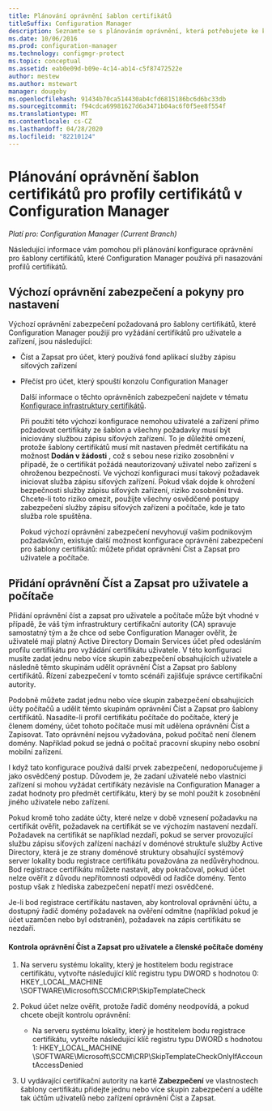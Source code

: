 ```yaml
---
title: Plánování oprávnění šablon certifikátů
titleSuffix: Configuration Manager
description: Seznamte se s plánováním oprávnění, která potřebujete ke konfiguraci šablon certifikátů, které Configuration Manager používá.
ms.date: 10/06/2016
ms.prod: configuration-manager
ms.technology: configmgr-protect
ms.topic: conceptual
ms.assetid: eab0e09d-b09e-4c14-ab14-c5f87472522e
author: mestew
ms.author: mstewart
manager: dougeby
ms.openlocfilehash: 91434b70ca514430ab4cfd6815186bc6d6bc33db
ms.sourcegitcommit: f94cdca69981627d6a3471b04ac6f0f5ee8f554f
ms.translationtype: MT
ms.contentlocale: cs-CZ
ms.lasthandoff: 04/28/2020
ms.locfileid: "82210124"
---
```

# <a name="planning-for-certificate-template-permissions-for-certificate-profiles-in-configuration-manager"></a>Plánování oprávnění šablon certifikátů pro profily certifikátů v Configuration Manager

*Platí pro: Configuration Manager (Current Branch)*


Následující informace vám pomohou při plánování konfigurace oprávnění pro šablony certifikátů, které Configuration Manager používá při nasazování profilů certifikátů.  

## <a name="default-security-permissions-and-considerations"></a>Výchozí oprávnění zabezpečení a pokyny pro nastavení  
 Výchozí oprávnění zabezpečení požadovaná pro šablony certifikátů, které Configuration Manager použijí pro vyžádání certifikátů pro uživatele a zařízení, jsou následující:  

- Číst a Zapsat pro účet, který používá fond aplikací služby zápisu síťových zařízení  

- Přečíst pro účet, který spouští konzolu Configuration Manager  

  Další informace o těchto oprávněních zabezpečení najdete v tématu [Konfigurace infrastruktury certifikátů](../deploy-use/certificate-infrastructure.md).  

  Při použití této výchozí konfigurace nemohou uživatelé a zařízení přímo požadovat certifikáty ze šablon a všechny požadavky musí být iniciovány službou zápisu síťových zařízení. To je důležité omezení, protože šablony certifikátů musí mít nastaven předmět certifikátu na možnost **Dodán v žádosti** , což s sebou nese riziko zosobnění v případě, že o certifikát požádá neautorizovaný uživatel nebo zařízení s ohroženou bezpečností. Ve výchozí konfiguraci musí takový požadavek iniciovat služba zápisu síťových zařízení. Pokud však dojde k ohrožení bezpečnosti služby zápisu síťových zařízení, riziko zosobnění trvá. Chcete-li toto riziko omezit, použijte všechny osvědčené postupy zabezpečení služby zápisu síťových zařízení a počítače, kde je tato služba role spuštěna.  

  Pokud výchozí oprávnění zabezpečení nevyhovují vašim podnikovým požadavkům, existuje další možnost konfigurace oprávnění zabezpečení pro šablony certifikátů: můžete přidat oprávnění Číst a Zapsat pro uživatele a počítače.  

## <a name="adding-read-and-enroll-permissions-for-users-and-computers"></a>Přidání oprávnění Číst a Zapsat pro uživatele a počítače  
 Přidání oprávnění číst a zapsat pro uživatele a počítače může být vhodné v případě, že váš tým infrastruktury certifikační autority (CA) spravuje samostatný tým a že chce od sebe Configuration Manager ověřit, že uživatelé mají platný Active Directory Domain Services účet před odesláním profilu certifikátu pro vyžádání certifikátu uživatele. V této konfiguraci musíte zadat jednu nebo více skupin zabezpečení obsahujících uživatele a následně těmto skupinám udělit oprávnění Číst a Zapsat pro šablony certifikátů. Řízení zabezpečení v tomto scénáři zajišťuje správce certifikační autority.  

 Podobně můžete zadat jednu nebo více skupin zabezpečení obsahujících účty počítačů a udělit těmto skupinám oprávnění Číst a Zapsat pro šablony certifikátů. Nasadíte-li profil certifikátu počítače do počítače, který je členem domény, účet tohoto počítače musí mít udělena oprávnění Číst a Zapisovat. Tato oprávnění nejsou vyžadována, pokud počítač není členem domény. Například pokud se jedná o počítač pracovní skupiny nebo osobní mobilní zařízení.  

 I když tato konfigurace používá další prvek zabezpečení, nedoporučujeme ji jako osvědčený postup. Důvodem je, že zadaní uživatelé nebo vlastníci zařízení si mohou vyžádat certifikáty nezávisle na Configuration Manager a zadat hodnoty pro předmět certifikátu, který by se mohl použít k zosobnění jiného uživatele nebo zařízení.  

 Pokud kromě toho zadáte účty, které nelze v době vznesení požadavku na certifikát ověřit, požadavek na certifikát se ve výchozím nastavení nezdaří. Požadavek na certifikát se například nezdaří, pokud se server provozující službu zápisu síťových zařízení nachází v doménové struktuře služby Active Directory, která je ze strany doménové struktury obsahující systémový server lokality bodu registrace certifikátu považována za nedůvěryhodnou. Bod registrace certifikátu můžete nastavit, aby pokračoval, pokud účet nelze ověřit z důvodu nepřítomnosti odpovědi od řadiče domény. Tento postup však z hlediska zabezpečení nepatří mezi osvědčené.  

 Je-li bod registrace certifikátu nastaven, aby kontroloval oprávnění účtu, a dostupný řadič domény požadavek na ověření odmítne (například pokud je účet uzamčen nebo byl odstraněn), požadavek na zápis certifikátu se nezdaří.  

#### <a name="to-check-for-read-and-enroll-permissions-for-users-and-domain-member-computers"></a>Kontrola oprávnění Číst a Zapsat pro uživatele a členské počítače domény  

1.  Na serveru systému lokality, který je hostitelem bodu registrace certifikátu, vytvořte následující klíč registru typu DWORD s hodnotou 0: HKEY_LOCAL_MACHINE \SOFTWARE\Microsoft\SCCM\CRP\SkipTemplateCheck  

2.  Pokud účet nelze ověřit, protože řadič domény neodpovídá, a pokud chcete obejít kontrolu oprávnění:  

    -   Na serveru systému lokality, který je hostitelem bodu registrace certifikátu, vytvořte následující klíč registru typu DWORD s hodnotou 1: HKEY_LOCAL_MACHINE \SOFTWARE\Microsoft\SCCM\CRP\SkipTemplateCheckOnlyIfAccountAccessDenied  

3.  U vydávající certifikační autority na kartě **Zabezpečení** ve vlastnostech šablony certifikátu přidejte jednu nebo více skupin zabezpečení a udělte tak účtům uživatelů nebo zařízení oprávnění Číst a Zapsat.  
